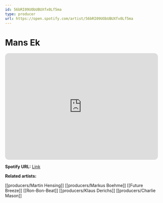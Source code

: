 ```yaml
---
id: 56bRI09UObUBUXfx0Lf5ma
type: producer
url: https://open.spotify.com/artist/56bRI09UObUBUXfx0Lf5ma
---
```

# Mans Ek

<iframe style="border-radius:12px" src="https://open.spotify.com/embed/artist/56bRI09UObUBUXfx0Lf5ma" width="100%" height="352" frameBorder="0" allowfullscreen="" allow="autoplay; clipboard-write; encrypted-media; fullscreen; picture-in-picture" loading="lazy"></iframe>

**Spotify URL:** [Link](https://open.spotify.com/artist/56bRI09UObUBUXfx0Lf5ma)

**Related artists:**

[[producers/Martin Hensing]]
[[producers/Markus Boehme]]
[[Future Breeze]]
[[Ron-Bon-Beat]]
[[producers/Klaus Derichs]]
[[producers/Charlie Mason]]
